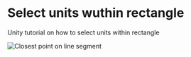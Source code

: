 # Select units wuthin rectangle

Unity tutorial on how to select units within rectangle

![Closest point on line segment](/_media/select-units-within-square?raw=true)
